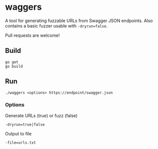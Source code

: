 # waggers
A tool for generating fuzzable URLs from Swagger JSON endpoints. Also contains a basic fuzzer usable with `-dryrun=false`.

Pull requests are welcome!

## Build
```
go get
go build
```

## Run
```
./waggers <options> https://endpoint/swagger.json
```
### Options
Generate URLs (true) or fuzz (false)
```
-dryrun=true|false
```
Output to file
```
-file=urls.txt
```
